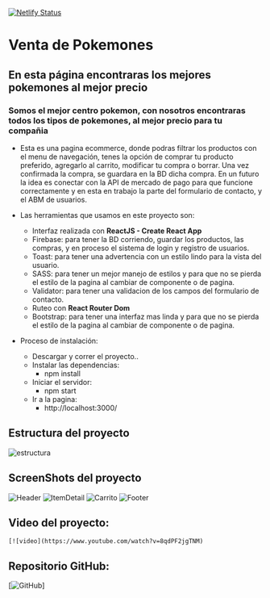 [![Netlify Status](https://api.netlify.com/api/v1/badges/b8149c22-36cd-400f-9983-821db3abe4c3/deploy-status)](https://app.netlify.com/sites/coderhousereact/deploys)

# Venta de Pokemones

## En esta página encontraras los mejores pokemones al mejor precio

### Somos el mejor centro pokemon, con nosotros encontraras todos los tipos de pokemones, al mejor precio para tu compañia 


* Esta es una pagina ecommerce, donde podras filtrar los productos con el menu de navegación, tenes la opción de comprar tu producto preferido, agregarlo al carrito, modificar tu compra o borrar. Una vez confirmada la compra, se guardara en la BD dicha compra. En un futuro la idea es conectar con la API de mercado de pago para que funcione correctamente y en esta en trabajo la parte del formulario de contacto, y el ABM de usuarios. 

* Las herramientas que usamos en este proyecto son: 
    - Interfaz realizada con **ReactJS - Create React App**
    - Firebase: para tener la BD corriendo, guardar los productos, las compras, y en proceso el sistema de login y registro de usuarios.
    - Toast: para tener una advertencia con un estilo lindo para la vista del usuario.
    - SASS: para tener un mejor manejo de estilos y para que no se pierda el estilo de la pagina al cambiar de componente o de pagina.
    - Validator: para tener una validacion de los campos del formulario de contacto.
    - Ruteo con **React Router Dom**
    - Bootstrap: para tener una interfaz mas linda y para que no se pierda el estilo de la pagina al cambiar de componente o de pagina.


* Proceso de instalación: 
    - Descargar y correr el proyecto..
    - Instalar las dependencias: 
        - npm install
    - Iniciar el servidor:
        - npm start
    - Ir a la pagina:
        - http://localhost:3000/

## Estructura del proyecto
![estructura](https://user-images.githubusercontent.com/78375048/161081144-294c3500-1854-4f18-aea4-a5942d280ffc.png)

## ScreenShots del proyecto

![Header](https://user-images.githubusercontent.com/78375048/161081142-c9a6f639-d3ab-4c47-bb3e-7a2ba0d07da6.png)
![ItemDetail](https://user-images.githubusercontent.com/78375048/161081146-b58c5be0-bb0a-4f1a-a610-e871306971bf.png)
![Carrito](https://user-images.githubusercontent.com/78375048/161081132-e8c381e4-8c13-4e92-81cc-665601e632b7.png)
![Footer](https://user-images.githubusercontent.com/78375048/161081134-ec344eaa-d916-4086-848b-76b186d8a755.png)

## Video del proyecto:
    
    [![video](https://www.youtube.com/watch?v=8qdPF2jgTNM)

## Repositorio GitHub:

[![GitHub](https://github.com/marianovillalonga/CoderHouseReact)]